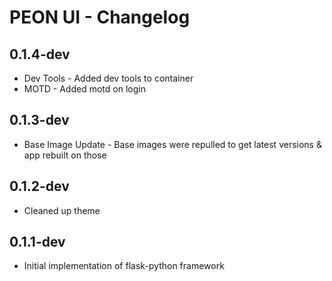 # PEON UI - Changelog

## 0.1.4-dev

- Dev Tools - Added dev tools to container
- MOTD - Added motd on login

## 0.1.3-dev

- Base Image Update - Base images were repulled to get latest versions & app rebuilt on those

## 0.1.2-dev

- Cleaned up theme

## 0.1.1-dev

- Initial implementation of flask-python framework
